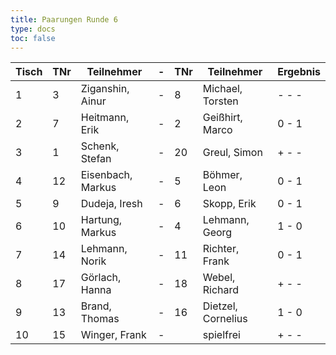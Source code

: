 ```yaml
---
title: Paarungen Runde 6
type: docs
toc: false
---
```


| Tisch | TNr | Teilnehmer        | -   | TNr | Teilnehmer         | Ergebnis |
| ----- | --- | ----------------- | --- | --- | ------------------ | -------- |
| 1     | 3   | Ziganshin, Ainur  | -   | 8   | Michael, Torsten   | - - -    |
| 2     | 7   | Heitmann, Erik    | -   | 2   | Geißhirt, Marco    | 0 - 1    |
| 3     | 1   | Schenk, Stefan    | -   | 20  | Greul, Simon       | + - -    |
| 4     | 12  | Eisenbach, Markus | -   | 5   | Böhmer, Leon       | 0 - 1    |
| 5     | 9   | Dudeja, Iresh     | -   | 6   | Skopp, Erik        | 0 - 1    |
| 6     | 10  | Hartung, Markus   | -   | 4   | Lehmann, Georg     | 1 - 0    |
| 7     | 14  | Lehmann, Norik    | -   | 11  | Richter, Frank     | 0 - 1    |
| 8     | 17  | Görlach, Hanna    | -   | 18  | Webel, Richard     | + - -    |
| 9     | 13  | Brand, Thomas     | -   | 16  | Dietzel, Cornelius | 1 - 0    |
| 10    | 15  | Winger, Frank     | -   |     | spielfrei          | + - -    |
